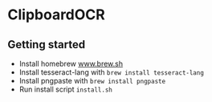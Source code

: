 # ClipboardOCR

## Getting started
- Install homebrew www.brew.sh
- Install tesseract-lang with `brew install tesseract-lang`
- Install pngpaste with `brew install pngpaste`
- Run install script `install.sh`



